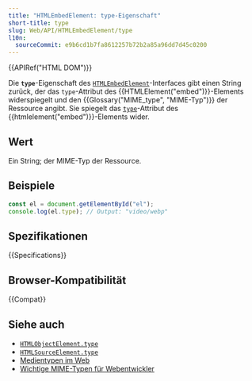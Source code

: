 ```yaml
---
title: "HTMLEmbedElement: type-Eigenschaft"
short-title: type
slug: Web/API/HTMLEmbedElement/type
l10n:
  sourceCommit: e9b6cd1b7fa8612257b72b2a85a96dd7d45c0200
---
```


{{APIRef("HTML DOM")}}

Die **`type`**-Eigenschaft des [`HTMLEmbedElement`](/de/docs/Web/API/HTMLEmbedElement)-Interfaces gibt einen String zurück, der das `type`-Attribut des {{HTMLElement("embed")}}-Elements widerspiegelt und den {{Glossary("MIME_type", "MIME-Typ")}} der Ressource angibt. Sie spiegelt das [`type`](/de/docs/Web/HTML/Reference/Elements/embed#type)-Attribut des {{htmlelement("embed")}}-Elements wider.

## Wert

Ein String; der MIME-Typ der Ressource.

## Beispiele

```js
const el = document.getElementById("el");
console.log(el.type); // Output: "video/webp"
```

## Spezifikationen

{{Specifications}}

## Browser-Kompatibilität

{{Compat}}

## Siehe auch

- [`HTMLObjectElement.type`](/de/docs/Web/API/HTMLObjectElement/type)
- [`HTMLSourceElement.type`](/de/docs/Web/API/HTMLSourceElement/type)
- [Medientypen im Web](/de/docs/Web/Media/Guides/Formats)
- [Wichtige MIME-Typen für Webentwickler](/de/docs/Web/HTTP/Guides/MIME_types#important_mime_types_for_web_developers)

